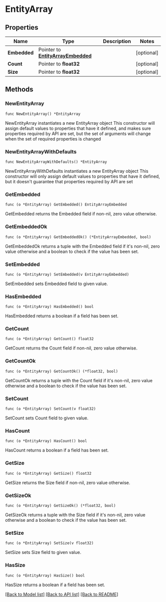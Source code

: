 # EntityArray

## Properties

Name | Type | Description | Notes
------------ | ------------- | ------------- | -------------
**Embedded** | Pointer to [**EntityArrayEmbedded**](EntityArrayEmbedded.md) |  | [optional] 
**Count** | Pointer to **float32** |  | [optional] 
**Size** | Pointer to **float32** |  | [optional] 

## Methods

### NewEntityArray

`func NewEntityArray() *EntityArray`

NewEntityArray instantiates a new EntityArray object
This constructor will assign default values to properties that have it defined,
and makes sure properties required by API are set, but the set of arguments
will change when the set of required properties is changed

### NewEntityArrayWithDefaults

`func NewEntityArrayWithDefaults() *EntityArray`

NewEntityArrayWithDefaults instantiates a new EntityArray object
This constructor will only assign default values to properties that have it defined,
but it doesn't guarantee that properties required by API are set

### GetEmbedded

`func (o *EntityArray) GetEmbedded() EntityArrayEmbedded`

GetEmbedded returns the Embedded field if non-nil, zero value otherwise.

### GetEmbeddedOk

`func (o *EntityArray) GetEmbeddedOk() (*EntityArrayEmbedded, bool)`

GetEmbeddedOk returns a tuple with the Embedded field if it's non-nil, zero value otherwise
and a boolean to check if the value has been set.

### SetEmbedded

`func (o *EntityArray) SetEmbedded(v EntityArrayEmbedded)`

SetEmbedded sets Embedded field to given value.

### HasEmbedded

`func (o *EntityArray) HasEmbedded() bool`

HasEmbedded returns a boolean if a field has been set.

### GetCount

`func (o *EntityArray) GetCount() float32`

GetCount returns the Count field if non-nil, zero value otherwise.

### GetCountOk

`func (o *EntityArray) GetCountOk() (*float32, bool)`

GetCountOk returns a tuple with the Count field if it's non-nil, zero value otherwise
and a boolean to check if the value has been set.

### SetCount

`func (o *EntityArray) SetCount(v float32)`

SetCount sets Count field to given value.

### HasCount

`func (o *EntityArray) HasCount() bool`

HasCount returns a boolean if a field has been set.

### GetSize

`func (o *EntityArray) GetSize() float32`

GetSize returns the Size field if non-nil, zero value otherwise.

### GetSizeOk

`func (o *EntityArray) GetSizeOk() (*float32, bool)`

GetSizeOk returns a tuple with the Size field if it's non-nil, zero value otherwise
and a boolean to check if the value has been set.

### SetSize

`func (o *EntityArray) SetSize(v float32)`

SetSize sets Size field to given value.

### HasSize

`func (o *EntityArray) HasSize() bool`

HasSize returns a boolean if a field has been set.


[[Back to Model list]](../README.md#documentation-for-models) [[Back to API list]](../README.md#documentation-for-api-endpoints) [[Back to README]](../README.md)


